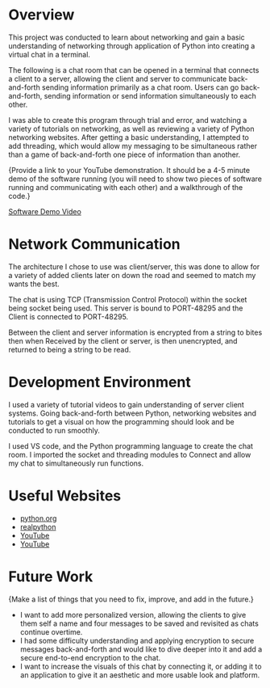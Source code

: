 # Overview

This project was conducted to learn about networking and gain a basic understanding of networking through application of Python into creating a virtual chat in a terminal.

 The following is a chat room that can be opened in a terminal that connects a client to a server, allowing the client and server to communicate back-and-forth sending information primarily as a chat room. Users can go back-and-forth, sending information or send information simultaneously to each other.

I was able to create this program through trial and error, and watching a variety of tutorials on networking, as well as reviewing a variety of Python networking websites. After getting a basic understanding, I attempted to add threading, which would allow my messaging to be simultaneous rather than a game of back-and-forth one piece of information than another.

{Provide a link to your YouTube demonstration.  It should be a 4-5 minute demo of the software running (you will need to show two pieces of software running and communicating with each other) and a walkthrough of the code.}

[Software Demo Video](http://youtube.link.goes.here)

# Network Communication

 The architecture I chose to use was client/server, this was done to allow for a variety of added clients later on down the road and seemed to match my wants the best. 

The chat is using TCP (Transmission Control Protocol) within the socket being socket being used. This server is bound to PORT-48295 and the Client is connected to PORT-48295.

Between the client and server information is encrypted from a string to bites then when Received by the client or server, is then unencrypted, and returned to being a string to be read.

# Development Environment

I used a variety of tutorial videos to gain understanding of server client systems. Going back-and-forth between Python, networking websites and tutorials to get a visual on how the programming should look and be conducted to run smoothly.

I used VS code, and the Python programming language to create the chat room. I imported the socket and threading modules to Connect and allow my chat to simultaneously run functions. 

# Useful Websites

* [python.org](https://docs.python.org/3.6/library/socketserver.html)
* [realpython](https://realpython.com/python-sockets/)
* [YouTube](https://www.youtube.com/watch?v=vsLBErLWBhA)
* [YouTube](https://www.youtube.com/watch?v=7gek0eCnbHs)

# Future Work

{Make a list of things that you need to fix, improve, and add in the future.}
* I want to add more personalized version, allowing the clients to give them self a name and four messages to be saved and revisited as chats continue overtime.
* I had some difficulty understanding and applying encryption to secure messages back-and-forth and would like to dive deeper into it and add a secure end-to-end encryption to the chat.
* I want to increase the visuals of this chat by connecting it, or adding it to an application to give it an aesthetic and more usable look and platform.